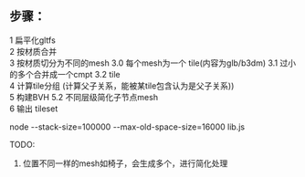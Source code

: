 

## 步骤：

1 扁平化gltfs  
2 按材质合并  
3 按材质切分为不同的mesh
 3.0 每个mesh为一个 tile(内容为glb/b3dm)
 3.1 过小的多个合并成一个cmpt
 3.2 tile  
4 计算tile分组 (计算父子关系，能被某tile包含认为是父子关系))  
5 构建BVH
 5.2 不同层级简化子节点mesh  
6 输出 tileset


node --stack-size=100000 --max-old-space-size=16000 lib.js 

TODO:
1. 位置不同一样的mesh如椅子，会生成多个，进行简化处理